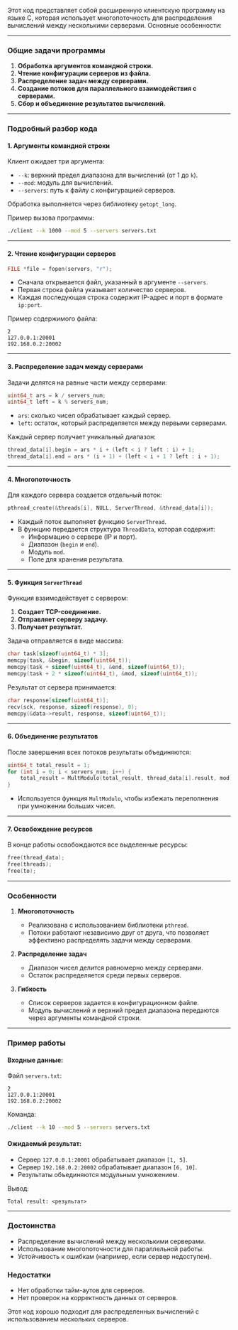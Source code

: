 Этот код представляет собой расширенную клиентскую программу на языке C, которая использует многопоточность для распределения вычислений между несколькими серверами. Основные особенности:

---

### **Общие задачи программы**
1. **Обработка аргументов командной строки.**
2. **Чтение конфигурации серверов из файла.**
3. **Распределение задач между серверами.**
4. **Создание потоков для параллельного взаимодействия с серверами.**
5. **Сбор и объединение результатов вычислений.**

---

### **Подробный разбор кода**

#### 1. **Аргументы командной строки**
Клиент ожидает три аргумента:
- `--k`: верхний предел диапазона для вычислений (от 1 до `k`).
- `--mod`: модуль для вычислений.
- `--servers`: путь к файлу с конфигурацией серверов.

Обработка выполняется через библиотеку `getopt_long`.

Пример вызова программы:
```bash
./client --k 1000 --mod 5 --servers servers.txt
```

---

#### 2. **Чтение конфигурации серверов**
```c
FILE *file = fopen(servers, "r");
```
- Сначала открывается файл, указанный в аргументе `--servers`.
- Первая строка файла указывает количество серверов.
- Каждая последующая строка содержит IP-адрес и порт в формате `ip:port`.

Пример содержимого файла:
```
2
127.0.0.1:20001
192.168.0.2:20002
```

---

#### 3. **Распределение задач между серверами**
Задачи делятся на равные части между серверами:
```c
uint64_t ars = k / servers_num;
uint64_t left = k % servers_num;
```
- `ars`: сколько чисел обрабатывает каждый сервер.
- `left`: остаток, который распределяется между первыми серверами.

Каждый сервер получает уникальный диапазон:
```c
thread_data[i].begin = ars * i + (left < i ? left : i) + 1;
thread_data[i].end = ars * (i + 1) + (left < i + 1 ? left : i + 1);
```

---

#### 4. **Многопоточность**
Для каждого сервера создается отдельный поток:
```c
pthread_create(&threads[i], NULL, ServerThread, &thread_data[i]);
```
- Каждый поток выполняет функцию `ServerThread`.
- В функцию передается структура `ThreadData`, которая содержит:
  - Информацию о сервере (IP и порт).
  - Диапазон (`begin` и `end`).
  - Модуль `mod`.
  - Поле для хранения результата.

---

#### 5. **Функция `ServerThread`**
Функция взаимодействует с сервером:
1. **Создает TCP-соединение.**
2. **Отправляет серверу задачу.**
3. **Получает результат.**

Задача отправляется в виде массива:
```c
char task[sizeof(uint64_t) * 3];
memcpy(task, &begin, sizeof(uint64_t));
memcpy(task + sizeof(uint64_t), &end, sizeof(uint64_t));
memcpy(task + 2 * sizeof(uint64_t), &mod, sizeof(uint64_t));
```

Результат от сервера принимается:
```c
char response[sizeof(uint64_t)];
recv(sck, response, sizeof(response), 0);
memcpy(&data->result, response, sizeof(uint64_t));
```

---

#### 6. **Объединение результатов**
После завершения всех потоков результаты объединяются:
```c
uint64_t total_result = 1;
for (int i = 0; i < servers_num; i++) {
    total_result = MultModulo(total_result, thread_data[i].result, mod);
}
```
- Используется функция `MultModulo`, чтобы избежать переполнения при умножении больших чисел.

---

#### 7. **Освобождение ресурсов**
В конце работы освобождаются все выделенные ресурсы:
```c
free(thread_data);
free(threads);
free(to);
```

---

### **Особенности**
1. **Многопоточность**
   - Реализована с использованием библиотеки `pthread`.
   - Потоки работают независимо друг от друга, что позволяет эффективно распределять задачи между серверами.

2. **Распределение задач**
   - Диапазон чисел делится равномерно между серверами.
   - Остаток распределяется среди первых серверов.

3. **Гибкость**
   - Список серверов задается в конфигурационном файле.
   - Модуль вычислений и верхний предел диапазона передаются через аргументы командной строки.

---

### **Пример работы**
#### Входные данные:
Файл `servers.txt`:
```
2
127.0.0.1:20001
192.168.0.2:20002
```

Команда:
```bash
./client --k 10 --mod 5 --servers servers.txt
```

#### Ожидаемый результат:
- Сервер `127.0.0.1:20001` обрабатывает диапазон `[1, 5]`.
- Сервер `192.168.0.2:20002` обрабатывает диапазон `[6, 10]`.
- Результаты объединяются модульным умножением.

Вывод:
```
Total result: <результат>
```

---

### **Достоинства**
- Распределение вычислений между несколькими серверами.
- Использование многопоточности для параллельной работы.
- Устойчивость к ошибкам (например, если сервер недоступен).

### **Недостатки**
- Нет обработки тайм-аутов для серверов.
- Нет проверок на корректность данных от серверов.

Этот код хорошо подходит для распределенных вычислений с использованием нескольких серверов.